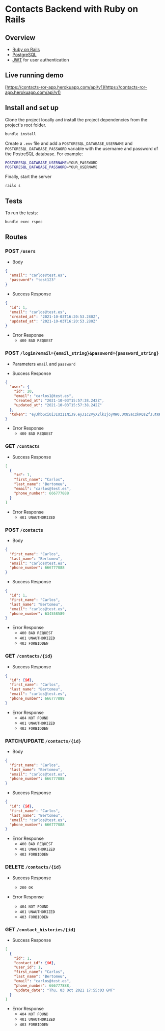 # Contacts Backend with Ruby on Rails

## Overview

- [Ruby on Rails](https://rubyonrails.org/)
- [PostgreSQL](https://www.postgresql.org/)
- [JWT](https://jwt.io/) for user authentication

## Live running demo

[https://contacts-ror-app.herokuapp.com/api/v1](https://contacts-ror-app.herokuapp.com/api/v1)

## Install and set up

Clone the project locally and install the project dependencies from the project's root folder.

```sh
bundle install
```

Create a `.env` file and add a `POSTGRESQL_DATABASE_USERNAME` and `POSTGRESQL_DATABASE_PASSWORD` variable with the username and password of the PostreSQL database. For example:

```sh
POSTGRESQL_DATABASE_USERNAME=YOUR_PASSWORD
POSTGRESQL_DATABASE_PASSWORD=YOUR_USERNAME
```

Finally, start the server

```sh
rails s
```

## Tests

To run the tests:

```sh
bundle exec rspec
```

## Routes

### POST `/users`

- Body

```json
{
  "email": "carlos@test.es",
  "password": "test123"
}
```

- Success Response

```json
{
  "id": 1,
  "email": "carlos@test.es",
  "created_at": "2021-10-03T16:20:53.280Z",
  "updated_at": "2021-10-03T16:20:53.280Z"
}
```

- Error Response
  - `400 BAD REQUEST`

### POST `/login?email={email_string}&password={password_string}`

- Parameters
  `email` and `password`

- Success Response

```json
{
  "user": {
    "id": 20,
    "email": "carlos1@test.es",
    "created_at": "2021-10-03T15:57:38.242Z",
    "updated_at": "2021-10-03T15:57:38.242Z"
  },
  "token": "eyJhbGciOiJIUzI1NiJ9.eyJ1c2VyX2lkIjoyMH0.UX8SaCzkRQsZfJutKKujynJ5YCev8taMrIxGKjg0wQ0"
}
```

- Error Response
  - `400 BAD REQUEST`

### GET `/contacts`

- Success Response

```json
[
  {
    "id": 1,
    "first_name": "Carlos",
    "last_name": "Bertomeu",
    "email": "carlos@test.es",
    "phone_number": 666777888
  }
]
```

- Error Response
  - `401 UNAUTHORIZED`

### POST `/contacts`

- Body

```json
{
  "first_name": "Carlos",
  "last_name": "Bertomeu",
  "email": "carlos@test.es",
  "phone_number": 666777888
}
```

- Success Response

```json
{
  "id": 1,
  "first_name": "Carlos",
  "last_name": "Bertomeu",
  "email": "carlos@test.es",
  "phone_number": 634558589
}
```

- Error Response
  - `400 BAD REQUEST`
  - `401 UNAUTHORIZED`
  - `403 FORBIDDEN`

### GET `/contacts/{id}`

- Success Response

```json
{
  "id": {id},
  "first_name": "Carlos",
  "last_name": "Bertomeu",
  "email": "carlos@test.es",
  "phone_number": 666777888
}
```

- Error Response
  - `404 NOT FOUND`
  - `401 UNAUTHORIZED`
  - `403 FORBIDDEN`

### PATCH/UPDATE `/contacts/{id}`

- Body

```json
{
  "first_name": "Carlos",
  "last_name": "Bertomeu",
  "email": "carlos@test.es",
  "phone_number": 666777888
}
```

- Success Response

```json
{
  "id": {id},
  "first_name": "Carlos",
  "last_name": "Bertomeu",
  "email": "carlos@test.es",
  "phone_number": 666777888
}
```

- Error Response
  - `400 BAD REQUEST`
  - `401 UNAUTHORIZED`
  - `403 FORBIDDEN`

### DELETE `/contacts/{id}`

- Success Response

  - `200 OK`

- Error Response
  - `404 NOT FOUND`
  - `401 UNAUTHORIZED`
  - `403 FORBIDDEN`

### GET `/contact_histories/{id}`

- Success Response

```json
[
  {
    "id": 1,
    "contact_id": {id},
    "user_id": 1,
    "first_name": "Carlos",
    "last_name": "Bertomeu",
    "email": "carlos@test.es",
    "phone_number": 666777888,
    "update_date": "Thu, 03 Oct 2021 17:55:03 GMT"
  }
]
```

- Error Response
  - `404 NOT FOUND`
  - `401 UNAUTHORIZED`
  - `403 FORBIDDEN`
